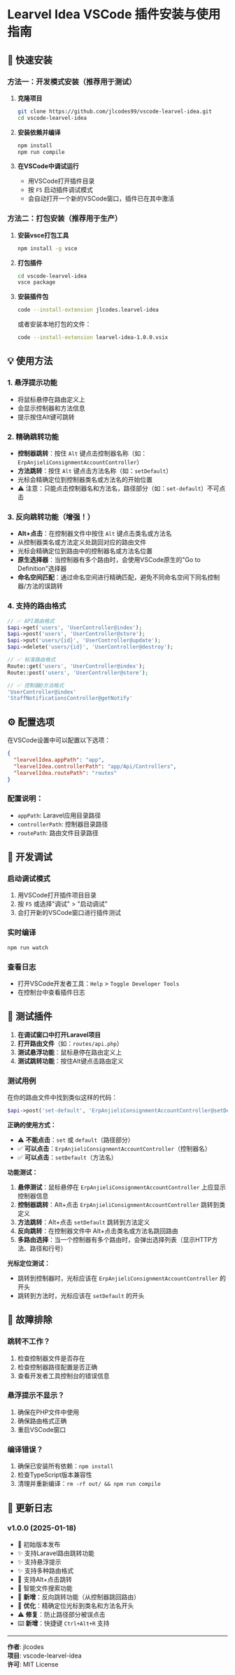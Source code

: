 # Learvel Idea VSCode 插件安装与使用指南

## 🚀 快速安装

### 方法一：开发模式安装（推荐用于测试）

1. **克隆项目**
   ```bash
   git clone https://github.com/jlcodes99/vscode-learvel-idea.git
   cd vscode-learvel-idea
   ```

2. **安装依赖并编译**
   ```bash
   npm install
   npm run compile
   ```

3. **在VSCode中调试运行**
   - 用VSCode打开插件目录
   - 按 `F5` 启动插件调试模式
   - 会自动打开一个新的VSCode窗口，插件已在其中激活

### 方法二：打包安装（推荐用于生产）

1. **安装vsce打包工具**
   ```bash
   npm install -g vsce
   ```

2. **打包插件**
   ```bash
   cd vscode-learvel-idea
   vsce package
   ```

3. **安装插件包**
   ```bash
   code --install-extension jlcodes.learvel-idea
   ```
   
   或者安装本地打包的文件：
   ```bash
   code --install-extension learvel-idea-1.0.0.vsix
   ```

## 💡 使用方法

### 1. 悬浮提示功能
- 将鼠标悬停在路由定义上
- 会显示控制器和方法信息
- 提示按住Alt键可跳转

### 2. 精确跳转功能
- **控制器跳转**：按住 `Alt` 键点击控制器名称（如：`ErpAnjieliConsignmentAccountController`）
- **方法跳转**：按住 `Alt` 键点击方法名称（如：`setDefault`）
- 光标会精确定位到控制器类名或方法名的开始位置
- ⚠️ 注意：只能点击控制器名和方法名，路径部分（如：`set-default`）不可点击

### 3. 反向跳转功能（增强！）
- **Alt+点击**：在控制器文件中按住 `Alt` 键点击类名或方法名
- 从控制器类名或方法定义处跳回对应的路由文件
- 光标会精确定位到路由中的控制器名或方法名位置
- **原生选择器**：当控制器有多个路由时，会使用VSCode原生的"Go to Definition"选择器
- **命名空间匹配**：通过命名空间进行精确匹配，避免不同命名空间下同名控制器/方法的误跳转

### 4. 支持的路由格式

```php
// ✅ API路由格式
$api->get('users', 'UserController@index');
$api->post('users', 'UserController@store');
$api->put('users/{id}', 'UserController@update');
$api->delete('users/{id}', 'UserController@destroy');

// ✅ 标准路由格式  
Route::get('users', 'UserController@index');
Route::post('users', 'UserController@store');

// ✅ 控制器@方法格式
'UserController@index'
'StaffNotificationsController@getNotify'
```

## ⚙️ 配置选项

在VSCode设置中可以配置以下选项：

```json
{
  "learvelIdea.appPath": "app",
  "learvelIdea.controllerPath": "app/Api/Controllers",
  "learvelIdea.routePath": "routes"
}
```

### 配置说明：
- `appPath`: Laravel应用目录路径
- `controllerPath`: 控制器目录路径  
- `routePath`: 路由文件目录路径

## 🔧 开发调试

### 启动调试模式
1. 用VSCode打开插件项目目录
2. 按 `F5` 或选择"调试" > "启动调试"
3. 会打开新的VSCode窗口进行插件测试

### 实时编译
```bash
npm run watch
```

### 查看日志
- 打开VSCode开发者工具：`Help` > `Toggle Developer Tools`
- 在控制台中查看插件日志

## 🎯 测试插件

1. **在调试窗口中打开Laravel项目**
2. **打开路由文件**（如：`routes/api.php`）
3. **测试悬浮功能**：鼠标悬停在路由定义上
4. **测试跳转功能**：按住Alt键点击路由定义

### 测试用例

在你的路由文件中找到类似这样的代码：
```php
$api->post('set-default', 'ErpAnjieliConsignmentAccountController@setDefault');
```

**正确的使用方式：**
- ⚠️ **不能点击**：`set` 或 `default`（路径部分）
- ✅ **可以点击**：`ErpAnjieliConsignmentAccountController`（控制器名）
- ✅ **可以点击**：`setDefault`（方法名）

**功能测试：**
1. **悬停测试**：鼠标悬停在 `ErpAnjieliConsignmentAccountController` 上应显示控制器信息
2. **控制器跳转**：Alt+点击 `ErpAnjieliConsignmentAccountController` 跳转到类定义
3. **方法跳转**：Alt+点击 `setDefault` 跳转到方法定义
4. **反向跳转**：在控制器文件中 Alt+点击类名或方法名跳回路由
5. **多路由选择**：当一个控制器有多个路由时，会弹出选择列表（显示HTTP方法、路径和行号）

**光标定位测试：**
- 跳转到控制器时，光标应该在 `ErpAnjieliConsignmentAccountController` 的开头
- 跳转到方法时，光标应该在 `setDefault` 的开头

## 🐛 故障排除

### 跳转不工作？
1. 检查控制器文件是否存在
2. 检查控制器路径配置是否正确
3. 查看开发者工具控制台的错误信息

### 悬浮提示不显示？
1. 确保在PHP文件中使用
2. 确保路由格式正确
3. 重启VSCode窗口

### 编译错误？
1. 确保已安装所有依赖：`npm install`
2. 检查TypeScript版本兼容性
3. 清理并重新编译：`rm -rf out/ && npm run compile`

## 📝 更新日志

### v1.0.0 (2025-01-18)
- 🎉 初始版本发布
- ✨ 支持Laravel路由跳转功能
- ✨ 支持悬浮提示
- ✨ 支持多种路由格式
- 🎯 支持Alt+点击跳转
- 📁 智能文件搜索功能
- 🔄 **新增**：反向跳转功能（从控制器跳回路由）
- 🎯 **优化**：精确定位光标到类名和方法名开头
- ⚠️ **修复**：防止路径部分被误点击
- ⌨️ **新增**：快捷键 `Ctrl+Alt+R` 支持

---

**作者**: jlcodes  
**项目**: vscode-learvel-idea  
**许可**: MIT License
